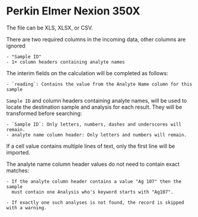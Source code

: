 Perkin Elmer Nexion 350X
========================

The file can be XLS, XLSX, or CSV.

There are two required columns in the incoming data, other columns are ignored

    - "Sample ID"
    - 1+ column headers containing analyte names

The interim fields on the calculation will be completed as follows:

    - `reading`: Contains the value from the Analyte Name column for this sample

`Sample ID` and column headers containing analyte names, will be used to locate the destination sample and analysis for
each result. They will be transformed before searching:

    - `Sample ID`: Only letters, numbers, dashes and underscores will remain.
    - analyte name column header: Only letters and numbers will remain.

If a cell value contains multiple lines of text, only the first line will be imported.

The analyte name column header values do not need to contain exact matches:

    - If the analyte column header contains a value "Ag 107" then the sample
      must contain one Analysis who's keyword starts with "Ag107".

    - If exactly one such analyses is not found, the record is skipped with a warning.


